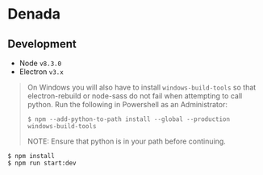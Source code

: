 # Denada
## Development
- Node `v8.3.0`
- Electron `v3.x`

> On Windows you will also have to install `windows-build-tools` so that electron-rebuild or node-sass do not fail
> when attempting to call python. Run the following in Powershell as an Administrator:
>
> `$ npm --add-python-to-path install --global --production windows-build-tools`
>
> NOTE: Ensure that python is in your path before continuing.

```console
$ npm install
$ npm run start:dev
```


